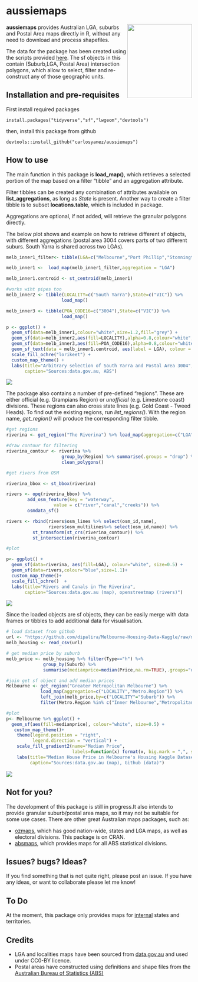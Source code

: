 aussiemaps
================

<img src="https://carlosyanez.github.io/aussiemaps/docs/img/hexSticker.png" width = "175" height = "200" align="right" />

**aussiemaps** provides Australian LGA, suburbs and Postal Area maps
directly in R, without any need to download and process shapefiles.

The data for the package has been created using the scripts provided
[here](https://github.com/carlosyanez/Australian_Polygons). The sf
objects in this contain (Suburb,LGA, Postal Area) intersection polygons,
which allow to select, filter and re-construct any of those geographic
units.

## Installation and pre-requisites

First install required packages

`install.packages("tidyverse","sf","lwgeom","devtools")`

then, install this package from github

`devtools::install_github("carlosyanez/aussiemaps")`

## How to use

The main function in this package is **load\_map()**, which retrieves a
selected portion of the map based on a filter “tibble” and an
aggregation attribute.

Filter tibbles can be created any combination of attributes available on
**list\_aggregations**, as long as *State* is present. Another way to
create a filter tibble is to subset **locations.table**, which is
included in package.

Aggregations are optional, if not added, will retrieve the granular
polygons directly.

The below plot shows and example on how to retrieve different sf
objects, with different aggregations (postal area 3004 covers parts of
two different suburs. South Yarra is shared across two LGAs).

``` r
melb_inner1_filter<- tibble(LGA=c("Melbourne","Port Phillip","Stonnington"),State=rep("VIC",3)) 

melb_inner1 <-  load_map(melb_inner1_filter,aggregation = "LGA") 

melb_inner1.centroid <- st_centroid(melb_inner1)

#works wiht pipes too
melb_inner2 <- tibble(LOCALITY=c("South Yarra"),State=c("VIC")) %>% 
                     load_map()

melb_inner3 <- tibble(POA_CODE16=c("3004"),State=c("VIC")) %>% 
                     load_map()

p <- ggplot() + 
  geom_sf(data=melb_inner1,colour="white",size=1.2,fill="grey") +
  geom_sf(data=melb_inner2,aes(fill=LOCALITY),alpha=0.8,colour="white",size=0.8) +
  geom_sf(data=melb_inner3,aes(fill=POA_CODE16),alpha=0.8,colour="white",size=0.8) +
  geom_sf_text(data = melb_inner1.centroid, aes(label = LGA), colour = "blue") +
  scale_fill_ochre("lorikeet") +
  custom_map_theme() +
  labs(title="Arbitrary selection of South Yarra and Postal Area 3004", 
       caption="Sources:data.gov.au, ABS")
```

![](https://carlosyanez.github.io/aussiemaps/docs/img/map1.png)

The package also contains a number of pre-defined “regions”. These are
either official (e.g. Grampians Region) or *unofficial* (e.g. Limestone
coast) divisions. These regions can also cross state lines (e.g. Gold
Coast - Tweed Heads). To find out the existing regions, run
*list\_regions()*. With the region name, *get\_region()* will produce
the corresponding filter tibble.

``` r
#get regions
riverina <- get_region("The Riverina") %>% load_map(aggregation=c("LGA","State","Region"))

#draw contour for filtering
riverina_contour <- riverina %>% 
                     group_by(Region) %>% summarise(.groups = "drop") %>%
                     clean_polygons()

#get rivers from OSM

riverina_bbox <- st_bbox(riverina)

rivers <- opq(riverina_bbox) %>%
        add_osm_feature(key = "waterway",
                  value = c("river","canal","creeks")) %>%
        osmdata_sf()

rivers <- rbind(rivers$osm_lines %>% select(osm_id,name),
                rivers$osm_multilines%>% select(osm_id,name)) %>%
          st_transform(st_crs(riverina_contour)) %>%
          st_intersection(riverina_contour)

#plot

p<- ggplot() + 
  geom_sf(data=riverina, aes(fill=LGA), colour="white", size=0.5) +
  geom_sf(data=rivers,colour="blue",size=1.1)+
  custom_map_theme()+
  scale_fill_ochre()  + 
  labs(title="Rivers and Canals in The Riverina", 
       caption="Sources:data.gov.au (map), openstreetmap (rivers)")
```

![](https://carlosyanez.github.io/aussiemaps/docs/img/map2.png)

Since the loaded objects are sf objects, they can be easily merge with
data frames or tibbles to add additional data for visualisation.

``` r
# load dataset from github
url <- "https://github.com/dipalira/Melbourne-Housing-Data-Kaggle/raw/master/Data/Melbourne_housing_FULL.csv"
melb_housing <- read_csv(url)

# get median price by suburb
melb_price <- melb_housing %>% filter(Type=="h") %>%
              group_by(Suburb) %>% 
              summarise(medianprice=median(Price,na.rm=TRUE),.groups="drop")

#join get sf object and add median prices
Melbourne <- get_region("Greater Metropolitan Melbourne") %>% 
             load_map(aggregation=c("LOCALITY","Metro.Region")) %>%
             left_join(melb_price,by=c("LOCALITY"="Suburb")) %>%
             filter(Metro.Region %in% c("Inner Melbourne","Metropolitan Melbourne"))

#plot
p<- Melbourne %>% ggplot() + 
  geom_sf(aes(fill=medianprice), colour="white", size=0.5) +
   custom_map_theme()+
    theme(legend.position = "right",
          legend.direction = "vertical") + 
    scale_fill_gradient2(name="Median Price",
                         labels=function(x) format(x, big.mark = ",", scientific = FALSE)) +
    labs(title="Median House Price in Melbourne's Housing Kaggle Dataset", 
         caption="Sources:data.gov.au (map), Github (data)") 
```

![](https://carlosyanez.github.io/aussiemaps/docs/img/map3.png)

## Not for you?

The development of this package is still in progress.It also intends to
provide granular suburb/postal area maps, so it may not be suitable for
some use cases. There are other great Australian maps packages, such as:

-   [ozmaps](https://mdsumner.github.io/ozmaps/), which has good
    nation-wide, states and LGA maps, as well as electoral divisions.
    This package is on CRAN.
-   [absmaps](https://github.com/wfmackey/absmaps), which provides maps
    for all ABS statistical divisions.

## Issues? bugs? Ideas?

If you find something that is not quite right, please post an issue. If
you have any ideas, or want to collaborate please let me know!

## To Do

At the moment, this package only provides maps for
[internal](https://en.wikipedia.org/wiki/States_and_territories_of_Australia)
states and territories.

## Credits

-   LGA and localities maps have been sourced from
    [data.gov.au](htttp:///data.gov.au) and used under CC0-BY licence.
-   Postal areas have constructed using definitions and shape files from
    the [Australian Bureau of Statistics (ABS)](https://www.abs.gov.au/)
